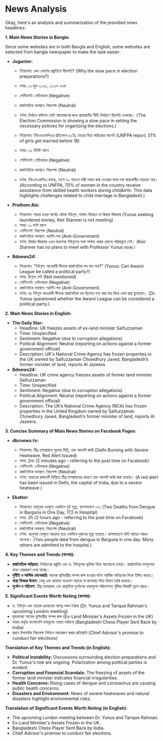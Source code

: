 # News Analysis

Okay, here's an analysis and summarization of the provided news headlines:

**1. Main News Stories in Bangla:**

Since some websites are in both Bangla and English, some websites are selected from bangla newspaper to make the task easier:

*   **Jugantor:**
    *   শিরোনাম: কেন ভোটের প্রস্তুতিতে ধীরগতি? (Why the slow pace in election preparations?)
    *   সময়: ১২ জুন ২০২৫, ১১:৩৭ এএম
    *   সেন্টিমেন্ট: নেতিবাচক (Negative)
    *   রাজনৈতিক অবস্থান: নিরপেক্ষ (Neutral)
    *   বর্ণনা: নির্বাচন কমিশন ভোট আয়োজনের জন্য প্রয়োজনীয় নীতি নির্ধারণে ধীরগতি দেখাচ্ছে। (The Election Commission is showing a slow pace in setting the necessary policies for organizing the elections.)

    *   শিরোনাম: ইউএনএফপিএর প্রতিবেদন ৫১% মেয়ের বিয়ে আঠারোর আগেই (UNFPA report, 51% of girls get married before 18)
    *   সময়: ৩২ মিনিট আগে
    *   সেন্টিমেন্ট: নেতিবাচক (Negative)
    *   রাজনৈতিক অবস্থান: নিরপেক্ষ (Neutral)
    *   বর্ণনা: ইউএনএফপিএ বলছে, দেশে ৭০ শতাংশ নারী সন্তান জন্ম দেওয়ার সময় দক্ষ স্বাস্থ্যকর্মীর সহায়তা পায়। (According to UNFPA, 70% of women in the country receive assistance from skilled health workers during childbirth. This data highlights challenges related to child marriage in Bangladesh.)

*   **Prothom Alo:**
    *   শিরোনাম: পাচার হওয়া অর্থের খোঁজে ইউনূস, সাক্ষাৎ দিচ্ছেন না কিয়ার স্টারমার (Yunus seeking laundered money, Keir Starmer is not meeting)
    *   সময়: ১০ ঘণ্টা আগে
    *   সেন্টিমেন্ট: নিরপেক্ষ (Neutral)
    *   রাজনৈতিক অবস্থান: অ্যান্টি-গভ (Anti-Government)
    *   বর্ণনা: কিয়ার স্টারমার এখন অধ্যাপক ইউনূসের সঙ্গে সাক্ষাৎ করার কোনো পরিকল্পনা নেই। (Keir Starmer has no plans to meet with Professor Yunus now.)

*   **Bdnews24:**
    *   শিরোনাম: "ইউনূস: আওয়ামী লীগকে রাজনৈতিক দল বলা যায়?" (Yunus: Can Awami League be called a political party?)
    *   সময়: উল্লেখ নেই (Not mentioned)
    *   সেন্টিমেন্ট: নেতিবাচক (Negative)
    *   রাজনৈতিক অবস্থান: অ্যান্টি-গভ (Anti-Government)
    *   বর্ণনা: ডঃ ইউনুস আওয়ামী লীগকে রাজনৈতিক দল হিসেবে গণ্য করা যায় কিনা এমন প্রশ্ন তুলেছেন। (Dr. Yunus questioned whether the Awami League can be considered a political party.)

**2. Main News Stories in English:**

*   **The Daily Star:**
    *   Headline: UK freezes assets of ex-land minister Saifuzzaman
    *   Time: Unspecified
    *   Sentiment: Negative (due to corruption allegations)
    *   Political Alignment: Neutral (reporting on actions against a former government official)
    *   Description: UK's National Crime Agency has frozen properties in the UK owned by Saifuzzaman Chowdhury Javed, Bangladesh’s former minister of land, reports Al Jazeera.
*   **Bdnews24:**
    *   Headline: UK crime agency freezes assets of former land minister Saifuzzaman
    *   Time: Unspecified
    *   Sentiment: Negative (due to corruption allegations)
    *   Political Alignment: Neutral (reporting on actions against a former government official)
    *   Description: The UK’s National Crime Agency (NCA) has frozen properties in the United Kingdom owned by Saifuzzaman Chowdhury Javed, Bangladesh’s former minister of land, reports Al Jazeera.

**3. Concise Summary of Main News Stories on Facebook Pages:**

*   **dbcnews.tv:**
    *   শিরোনাম: তীব্র তাপপ্রবাহে পুড়ছে দিল্লি, রেড অ্যালার্ট জারি (Delhi Burning with Severe Heatwave, Red Alert Issued)
    *   সময়: 2m (2 minutes ago - referring to the post time on Facebook)
    *   সেন্টিমেন্ট: নেতিবাচক (Negative)
    *   রাজনৈতিক অবস্থান: নিরপেক্ষ (Neutral)
    *   বর্ণনা: ভারতের রাজধানী দিল্লিতে তীব্র তাপপ্রবাহের কারণে রেড অ্যালার্ট জারি করা হয়েছে। (A red alert has been issued in Delhi, the capital of India, due to a severe heatwave.)

*   **Ekattor:**
    *   শিরোনাম: বরগুনায় ডেঙ্গুতে একদিনে দুই মৃত্যু, হাসপাতালে ১৭২ (Two Deaths from Dengue in Barguna in One Day, 172 in Hospital)
    *   সময়: 2h (2 hours ago - referring to the post time on Facebook)
    *   সেন্টিমেন্ট: নেতিবাচক (Negative)
    *   রাজনৈতিক অবস্থান: নিরপেক্ষ (Neutral)
    *   বর্ণনা: বরগুনায় ডেঙ্গুতে আক্রান্ত হয়ে একদিনে দুজনের মৃত্যু হয়েছে। হাসপাতালে ভর্তি আছেন আরও অনেকে। (Two people died from dengue in Barguna in one day. Many others are admitted to the hospital.)

**4. Key Themes and Trends (বাংলায়):**

*   **রাজনৈতিক অস্থিরতা:** নির্বাচনের প্রস্তুতি এবং ড. ইউনূসের ভূমিকা নিয়ে আলোচনা চলছে। রাজনৈতিক দলগুলোর মধ্যে মেরুকরণ দেখা যাচ্ছে।
*   **দুর্নীতি ও আর্থিক কেলেঙ্কারি:** সাবেক ভূমিমন্ত্রীর সম্পদ জব্দ হওয়ার ঘটনা আর্থিক অনিয়মের দিকে ইঙ্গিত করছে।
*   **স্বাস্থ্য বিষয়ক উদ্বেগ:** ডেঙ্গু এবং করোনা সংক্রমণ বাড়ছে যা জনস্বাস্থ্য নিয়ে উদ্বেগ তৈরি করেছে।
*   **দুর্যোগ ও পরিবেশ:** তীব্র তাপপ্রবাহ এবং প্রাকৃতিক দুর্যোগের খবরগুলো পরিবেশগত ঝুঁকির বিষয়টি তুলে ধরছে।

**5. Significant Events Worth Noting (বাংলায়):**

*   ড. ইউনূস এবং তারেক রহমানের আসন্ন লন্ডন বৈঠক (Dr. Yunus and Tarique Rahman's upcoming London meeting)
*   যুক্তরাজ্যে সাবেক ভূমিমন্ত্রীর সম্পদ জব্দ (Ex-Land Minister's Assets Frozen in the UK)
*   ভারত কর্তৃক বাংলাদেশি দাবাড়ুকে ফেরত পাঠানো (Bangladeshi Chess Player Sent Back by India)
*   প্রধান উপদেষ্টার নিরপেক্ষ নির্বাচন আয়োজন করার প্রতিশ্রুতি (Chief Advisor's promise to conduct fair elections)

**Translation of Key Themes and Trends (in English):**

*   **Political Instability:** Discussions surrounding election preparations and Dr. Yunus's role are ongoing. Polarization among political parties is evident.
*   **Corruption and Financial Scandals:** The freezing of assets of the former land minister indicates financial irregularities.
*   **Health Concerns:** Rising cases of dengue and coronavirus are causing public health concerns.
*   **Disasters and Environment:** News of severe heatwaves and natural disasters highlight environmental risks.

**Translation of Significant Events Worth Noting (in English):**

*   The upcoming London meeting between Dr. Yunus and Tarique Rahman.
*   Ex-Land Minister's Assets Frozen in the UK.
*   Bangladeshi Chess Player Sent Back by India.
*   Chief Advisor's promise to conduct fair elections.
